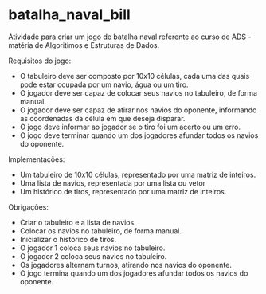 # batalha_naval_bill
 Atividade para criar um jogo de batalha naval referente ao curso de ADS - matéria de Algoritimos e Estruturas de Dados.

Requisitos do jogo:
- O tabuleiro deve ser composto por 10x10 células, cada uma das quais pode estar ocupada por um navio, água ou um tiro.
- O jogador deve ser capaz de colocar seus navios no tabuleiro, de forma manual.
- O jogador deve ser capaz de atirar nos navios do oponente, informando as coordenadas da célula em que deseja disparar.
- O jogo deve informar ao jogador se o tiro foi um acerto ou um erro.
- O jogo deve terminar quando um dos jogadores afundar todos os navios do oponente.

Implementações:
- Um tabuleiro de 10x10 células, representado por uma matriz de inteiros.
- Uma lista de navios, representada por uma lista ou vetor
- Um histórico de tiros, representado por uma matriz de inteiros.

Obrigações:
- Criar o tabuleiro e a lista de navios.
- Colocar os navios no tabuleiro, de forma manual.
- Inicializar o histórico de tiros.
- O jogador 1 coloca seus navios no tabuleiro.
- O jogador 2 coloca seus navios no tabuleiro.
- Os jogadores alternam turnos, atirando nos navios do oponente.
- O jogo termina quando um dos jogadores afundar todos os navios do oponente.
